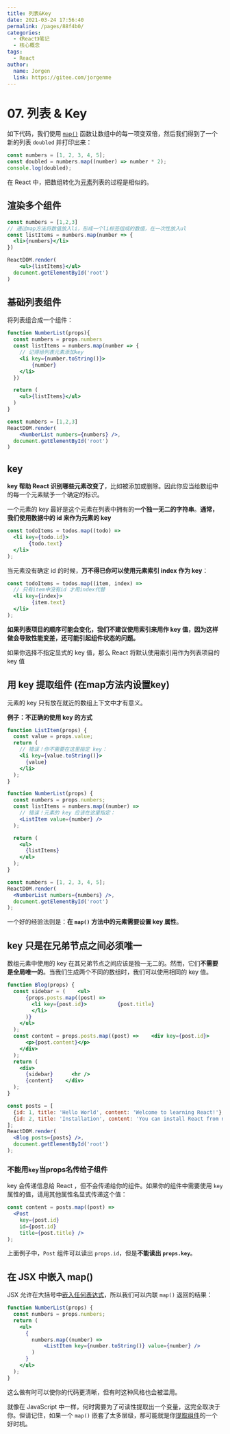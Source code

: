```yaml
---
title: 列表&Key
date: 2021-03-24 17:56:40
permalink: /pages/88f4b0/
categories: 
  - 《React》笔记
  - 核心概念
tags: 
  - React
author: 
  name: Jorgen
  link: https://gitee.com/jorgenme
---
```


# 07. 列表 & Key

如下代码，我们使用 [`map()`](https://developer.mozilla.org/en-US/docs/Web/JavaScript/Reference/Global_Objects/Array/map) 函数让数组中的每一项变双倍，然后我们得到了一个新的列表 `doubled` 并打印出来：

```js
const numbers = [1, 2, 3, 4, 5];
const doubled = numbers.map((number) => number * 2);
console.log(doubled);
```

在 React 中，把数组转化为[元素](https://zh-hans.reactjs.org/docs/rendering-elements.html)列表的过程是相似的。



## 渲染多个组件

```jsx
const numbers = [1,2,3]
// 通过map方法将数值放入li，形成一个li标签组成的数值，在一次性放入ul
const listItems = numbers.map(number => {
  <li>{numbers}</li>
})

ReactDOM.render(
	<ul>{listItems}</ul>
  document.getElementById('root')
)
```



## 基础列表组件

将列表组合成一个组件：

```jsx
function NumberList(props){
  const numbers = props.numbers
  const listItems = numbers.map(number => {
    // 记得给列表元素添加key
    <li key={number.toString()}>
    	{number}
    </li>
  })

  return (
  	<ul>{listItems}</ul>
  )
}

const numbers = [1,2,3]
ReactDOM.render(
	<NumberList numbers={numbers} />,
  document.getElementById('root')
)
```



## key

**key 帮助 React 识别哪些元素改变了**，比如被添加或删除。因此你应当给数组中的每一个元素赋予一个确定的标识。



一个元素的 key 最好是这个元素在列表中拥有的**一个独一无二的字符串**。**通常，我们使用数据中的 id 来作为元素的 key**

```jsx
const todoItems = todos.map((todo) =>
  <li key={todo.id}>
       {todo.text}
  </li>
);
```



当元素没有确定 id 的时候，**万不得已你可以使用元素索引 index 作为 key**：

```jsx
const todoItems = todos.map((item, index) =>
  // 只有item中没有id 才用index代替
  <li key={index}>
        {item.text}
  </li>
);
```

**如果列表项目的顺序可能会变化，我们不建议使用索引来用作 key 值，因为这样做会导致性能变差，还可能引起组件状态的问题。**

如果你选择不指定显式的 key 值，那么 React 将默认使用索引用作为列表项目的 key 值



## 用 key 提取组件 (在map方法内设置key)

元素的 key 只有放在就近的数组上下文中才有意义。

**例子：不正确的使用 key 的方式**

```jsx
function ListItem(props) {
  const value = props.value;
  return (
    // 错误！你不需要在这里指定 key：
    <li key={value.toString()}>
      {value}
    </li>
  );
}

function NumberList(props) {
  const numbers = props.numbers;
  const listItems = numbers.map((number) =>
    // 错误！元素的 key 应该在这里指定：
    <ListItem value={number} />
  );

  return (
    <ul>
      {listItems}
    </ul>
  );
}

const numbers = [1, 2, 3, 4, 5];
ReactDOM.render(
  <NumberList numbers={numbers} />,
  document.getElementById('root')
);
```

一个好的经验法则是：**在 `map()` 方法中的元素需要设置 key 属性**。

##

## key 只是在兄弟节点之间必须唯一

数组元素中使用的 key 在其兄弟节点之间应该是独一无二的。然而，它们**不需要是全局唯一的**。当我们生成两个不同的数组时，我们可以使用相同的 key 值。

```jsx
function Blog(props) {
  const sidebar = (    <ul>
      {props.posts.map((post) =>
        <li key={post.id}>          {post.title}
        </li>
      )}
    </ul>
  );
  const content = props.posts.map((post) =>    <div key={post.id}>      <h3>{post.title}</h3>
      <p>{post.content}</p>
    </div>
  );
  return (
    <div>
      {sidebar}      <hr />
      {content}    </div>
  );
}

const posts = [
  {id: 1, title: 'Hello World', content: 'Welcome to learning React!'},
  {id: 2, title: 'Installation', content: 'You can install React from npm.'}
];
ReactDOM.render(
  <Blog posts={posts} />,
  document.getElementById('root')
);
```



### 不能用`key`当props名传给子组件

key 会传递信息给 React ，但不会传递给你的组件。如果你的组件中需要使用 `key` 属性的值，请用其他属性名显式传递这个值：

```jsx
const content = posts.map((post) =>
  <Post
    key={post.id}
    id={post.id}
    title={post.title} />
);
```

上面例子中，`Post` 组件可以读出 `props.id`，但是**不能读出 `props.key`**。

## 在 JSX 中嵌入 map()

JSX 允许在大括号中[嵌入任何表达式](https://zh-hans.reactjs.org/docs/introducing-jsx.html#embedding-expressions-in-jsx)，所以我们可以内联 `map()` 返回的结果：

```jsx
function NumberList(props) {
  const numbers = props.numbers;
  return (
    <ul>
      {
        numbers.map((number) =>
            <ListItem key={number.toString()} value={number} />
        )
      }
    </ul>
  );
}
```

这么做有时可以使你的代码更清晰，但有时这种风格也会被滥用。

就像在 JavaScript 中一样，何时需要为了可读性提取出一个变量，这完全取决于你。但请记住，如果一个 `map()` 嵌套了太多层级，那可能就是你[提取组件](https://zh-hans.reactjs.org/docs/components-and-props.html#extracting-components)的一个好时机。
